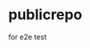 # publicrepo
for e2e test



























































































































































































































































































































































































































































































































































































































































































































































































































































































































































































































































































































































































































































































































































































































































































































































































































































































































































































































































































































































































































































































































































































































































































































































































































































































































































































































































































































































































































































































































